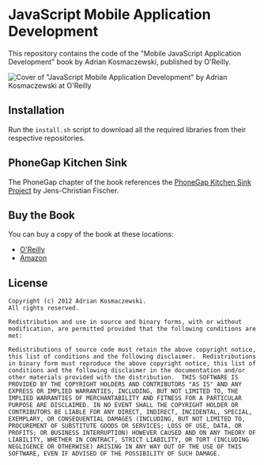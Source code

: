 JavaScript Mobile Application Development
=========================================

This repository contains the code of the "Mobile JavaScript Application
Development" book by Adrian Kosmaczewski, published by O'Reilly.

![Cover of "JavaScript Mobile Application Development" by Adrian Kosmaczewski at O'Reilly](http://akamaicovers.oreilly.com/images/0636920025252/cat.gif "Cover of the book")

Installation
------------

Run the `install.sh` script to download all the required libraries from
their respective repositories.

PhoneGap Kitchen Sink
---------------------

The PhoneGap chapter of the book references the [PhoneGap Kitchen Sink
Project][3] by Jens-Christian Fischer.

Buy the Book
------------

You can buy a copy of the book at these locations:

- [O'Reilly][1]
- [Amazon][2]

License
-------

    Copyright (c) 2012 Adrian Kosmaczewski. 
    All rights reserved.

    Redistribution and use in source and binary forms, with or without
    modification, are permitted provided that the following conditions are
    met:

    Redistributions of source code must retain the above copyright notice,
    this list of conditions and the following disclaimer.  Redistributions
    in binary form must reproduce the above copyright notice, this list of
    conditions and the following disclaimer in the documentation and/or
    other materials provided with the distribution.  THIS SOFTWARE IS
    PROVIDED BY THE COPYRIGHT HOLDERS AND CONTRIBUTORS "AS IS" AND ANY
    EXPRESS OR IMPLIED WARRANTIES, INCLUDING, BUT NOT LIMITED TO, THE
    IMPLIED WARRANTIES OF MERCHANTABILITY AND FITNESS FOR A PARTICULAR
    PURPOSE ARE DISCLAIMED. IN NO EVENT SHALL THE COPYRIGHT HOLDER OR
    CONTRIBUTORS BE LIABLE FOR ANY DIRECT, INDIRECT, INCIDENTAL, SPECIAL,
    EXEMPLARY, OR CONSEQUENTIAL DAMAGES (INCLUDING, BUT NOT LIMITED TO,
    PROCUREMENT OF SUBSTITUTE GOODS OR SERVICES; LOSS OF USE, DATA, OR
    PROFITS; OR BUSINESS INTERRUPTION) HOWEVER CAUSED AND ON ANY THEORY OF
    LIABILITY, WHETHER IN CONTRACT, STRICT LIABILITY, OR TORT (INCLUDING
    NEGLIGENCE OR OTHERWISE) ARISING IN ANY WAY OUT OF THE USE OF THIS
    SOFTWARE, EVEN IF ADVISED OF THE POSSIBILITY OF SUCH DAMAGE.

[1]:http://shop.oreilly.com/product/0636920025252.do
[2]:http://www.amazon.com/Mobile-JavaScript-Application-Development-Kosmaczewski/dp/1449327850
[3]:https://github.com/jcfischer/pgkitchensink

